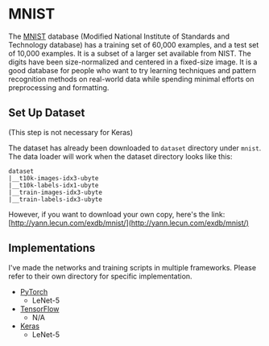 # MNIST

The [MNIST](https://en.wikipedia.org/wiki/MNIST_database) database (Modified National Institute of Standards and Technology database) has a training set of 60,000 examples, and a test set of 10,000 examples. It is a subset of a larger set available from NIST. The digits have been size-normalized and centered in a fixed-size image. It is a good database for people who want to try learning techniques and pattern recognition methods on real-world data while spending minimal efforts on preprocessing and formatting.

## Set Up Dataset

(This step is not necessary for Keras)

The dataset has already been downloaded to `dataset` directory under `mnist`. The data loader will work when the dataset directory looks like this:
```
dataset
|__t10k-images-idx3-ubyte
|__t10k-labels-idx1-ubyte
|__train-images-idx3-ubyte
|__train-labels-idx3-ubyte
```
However, if you want to download your own copy, here's the link: [http://yann.lecun.com/exdb/mnist/](http://yann.lecun.com/exdb/mnist/)

## Implementations

I've made the networks and training scripts in multiple frameworks. Please refer to their own directory for specific implementation.

- [PyTorch](pytorch)
    - LeNet-5
- [TensorFlow](tensorflow)
    - N/A
- [Keras](keras)
    - LeNet-5